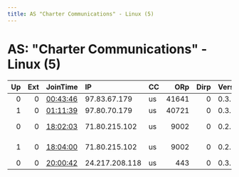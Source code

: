 ```yaml
---
title: AS "Charter Communications" - Linux (5)
---
```


# AS: "Charter Communications" - Linux (5)

|   Up |   Ext | JoinTime                                                                                   | IP             | CC   |   ORp |   Dirp | Version   | Contact                   | Nickname      |   eFamMembers |
|-----:|------:|:-------------------------------------------------------------------------------------------|:---------------|:-----|------:|-------:|:----------|:--------------------------|:--------------|--------------:|
|    0 |     0 | [00:43:46](https://atlas.torproject.org/#details/B787F017679BDD3E16AF9FDDC9EB19B1078C803E) | 97.83.67.179   | us   | 41641 |      0 | 0.3.1.9   | None                      | UbuntuCore201 |             1 |
|    1 |     0 | [01:11:39](https://atlas.torproject.org/#details/D5177F04E0EFABA5CB12F57ADFFF1C4684CE69B7) | 97.80.70.179   | us   | 40721 |      0 | 0.3.1.9   | None                      | UbuntuCore201 |             1 |
|    0 |     0 | [18:02:03](https://atlas.torproject.org/#details/6589B0D9AF227BB244AB5F9D3290410B2B5456C4) | 71.80.215.102  | us   |  9002 |      0 | 0.2.9.14  | tor-operator@keifer.bly@g | torland       |             1 |
|    1 |     0 | [18:04:00](https://atlas.torproject.org/#details/8D90596192E548C8C00FA9E82759F95B875DC99E) | 71.80.215.102  | us   |  9002 |      0 | 0.2.9.14  | tor-operator@keifer.bly@g | torland       |             1 |
|    0 |     0 | [20:00:42](https://atlas.torproject.org/#details/93C7EEAFBA5EE1A95BB6AF7CC8F135CEFC10C672) | 24.217.208.118 | us   |   443 |      0 | 0.3.2.9   | None                      | AcerNode      |             1 |
